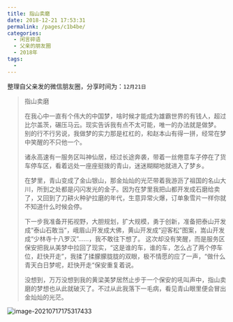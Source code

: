 ```yaml
---
title: 指山卖磨
date: 2018-12-21 17:53:31
permalink: /pages/c1b4be/
categories:
  - 闲言碎语
  - 父亲的朋友圈
  - 2018年
tags:
  - 
---
```

整理自父亲发的微信朋友圈，分享时间为：`12月21日`

> 指山卖磨
>
> 在我心中一直有个伟大的中国梦，啥时候才能成为雄霸世界的有钱人，超过比尔盖茨，碾压马云。现实告诉我有点不太可能，唯一的办法就是做梦。
> 别的行不行另说，我做梦的实力那是杠杠的，和赵本山有得一拼，经常在梦中笑醒的不只他一个。
>
> 诸永高速有一服务区叫神仙居，经过长途奔袭，带着一丝倦意车子停在了货车停车区，看着远处一座座挺拨的青山，迷迷糊糊地就进入了梦乡。
>
> 在梦里，青山变成了金山银山，那金灿灿的光茫带着我游沥了祖国的名山大川，所到之处都是闪闪发光的金子。因为在梦里我把山都开发成石磨给卖了，又回到了刀耕火种驴拉磨的年代，生意异常火爆，订单象雪片一样你就不知道什么时候会停。
>
> 下一步我准备开拓视野，大胆规划，扩大规模，勇于创新，准备把泰山开发成“泰山石敢当”，峨眉山开发成大佛，黄山开发成“迎客松”图案，嵩山开发成“少林寺十八罗汉”……，我不敢往下想了。
> 这次却没有笑醒，而是服务区保安把我从美梦中拉回了现实，“这是谁的车，谁的车，怎么占了两个停车位，赶快开走”，我揉了揉朦朦胧胧的双眼，极不情愿的应了一声，“做什么青天白日梦呢，赶快开走“保安重复着说。
>
> 没想到，万万没想到我的黄梁美梦居然止步于一个保安的吼叫声中，指山卖磨的梦想也从此就破灭了。不过从此我落下一毛病，看见青山眼里便会冒出金灿灿的光茫。

![image-20210717175317433](https://tva4.sinaimg.cn/large/008k1Yt0ly1gskchcc3bmj30fc0uhtkm.jpg)